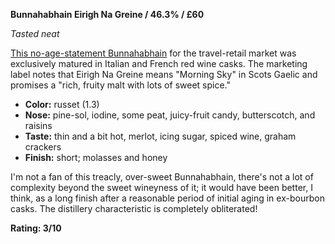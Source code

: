 **Bunnahabhain Eirigh Na Greine / 46.3% / £60**

*Tasted neat*

[This no-age-statement Bunnahabhain](https://www.whiskybase.com/whiskies/whisky/56836/bunnahabhain-eirigh-na-greine#whisky-note-holder) for the travel-retail market was exclusively matured in Italian and French red wine casks. The marketing label notes that Eirigh Na Greine means "Morning Sky" in Scots Gaelic and promises a "rich, fruity malt with lots of sweet spice."

* **Color:** russet (1.3)
* **Nose:** pine-sol, iodine, some peat, juicy-fruit candy, butterscotch, and raisins
* **Taste:** thin and a bit hot, merlot, icing sugar, spiced wine, graham crackers
* **Finish:** short; molasses and honey

I'm not a fan of this treacly, over-sweet Bunnahabhain, there's not a lot of complexity beyond the sweet wineyness of it; it would have been better, I think, as a long finish after a reasonable period of initial aging in ex-bourbon casks.  The distillery characteristic is completely obliterated!

**Rating: 3/10**
